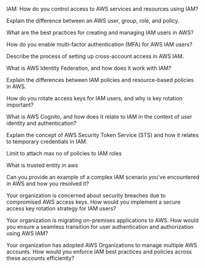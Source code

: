 IAM:
  How do you control access to AWS services and resources using IAM?
  
  Explain the difference between an AWS user, group, role, and policy.
  
  What are the best practices for creating and managing IAM users in AWS?
  
  How do you enable multi-factor authentication (MFA) for AWS IAM users?
  
  Describe the process of setting up cross-account access in AWS IAM.
  
  What is AWS Identity Federation, and how does it work with IAM?
  
  Explain the differences between IAM policies and resource-based policies in AWS.
  
  How do you rotate access keys for IAM users, and why is key rotation important?
  
  What is AWS Cognito, and how does it relate to IAM in the context of user identity and authentication?
  
  Explain the concept of AWS Security Token Service (STS) and how it relates to temporary credentials in IAM.
  
  Limit to attach max no of policies to IAM roles
  
  What is trusted entity in aws
  
  Can you provide an example of a complex IAM scenario you've encountered in AWS and how you resolved it?
  
  Your organization is concerned about security breaches due to compromised AWS access keys. How would you implement a secure access key rotation strategy for IAM users?
  
  Your organization is migrating on-premises applications to AWS. How would you ensure a seamless transition for user authentication and authorization using AWS IAM?
  
  Your organization has adopted AWS Organizations to manage multiple AWS accounts. How would you enforce IAM best practices and policies across these accounts efficiently?
